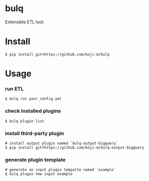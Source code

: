 # bulq

Extensible ETL tool.

# Install

```shell
$ pip install git+https://github.com/koji-m/bulq
```

# Usage

### run ETL

```shell
$ bulq run your_config.yml
```

### check installed plugins

```shell
$ bulq plugin list
```

### install third-party plugin

```shell
# install output plugin named `bulq-output-bigquery`
$ pip install git+https://github.com/koji-m/bulq-output-bigquery
```

### generate plugin template

```shell
# generate an input plugin tempalte named `example`
$ bulq plugin new input example
```

